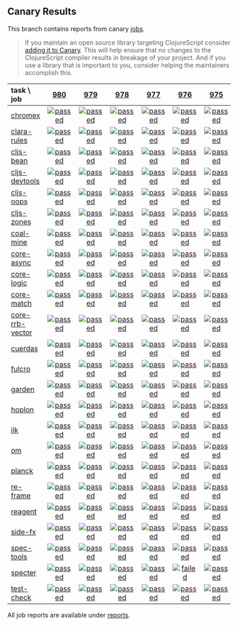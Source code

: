 ## Canary Results

This branch contains reports from canary [jobs](https://github.com/cljs-oss/canary/tree/jobs).

> If you maintain an open source library targeting ClojureScript consider [adding it to Canary](https://github.com/cljs-oss/canary/tree/master#how-to-participate). This will help ensure that no changes to the ClojureScript compiler results in breakage of your project. And if you use a library that is important to you, consider helping the maintainers accomplish this.

[//]: # (begin_overview_table)

| task \ job | <a href="reports/2019/06/20/job-000980-1.10.546-53c62ee4" title="job #980 finished on 2019-06-20">980</a> | <a href="reports/2019/06/20/job-000979-1.10.546-7bee98c3" title="job #979 finished on 2019-06-20">979</a> | <a href="reports/2019/06/20/job-000978-1.10.546-56f99505" title="job #978 finished on 2019-06-20">978</a> | <a href="reports/2019/06/20/job-000977-1.10.546-50f0f995" title="job #977 finished on 2019-06-20">977</a> | <a href="reports/2019/06/20/job-000976-1.10.545-bc6ecdd6" title="job #976 finished on 2019-06-20">976</a> | <a href="reports/2019/06/19/job-000975-1.10.545-bc6ecdd6" title="job #975 finished on 2019-06-19">975</a> | <a href="reports/2019/06/18/job-000974-1.10.545-bc6ecdd6" title="job #974 finished on 2019-06-18">974</a> | <a href="reports/2019/06/17/job-000973-1.10.545-bc6ecdd6" title="job #973 finished on 2019-06-17">973</a> | <a href="reports/2019/06/16/job-000972-1.10.545-bc6ecdd6" title="job #972 finished on 2019-06-16">972</a> | <a href="reports/2019/06/16/job-000971-1.10.545-bc6ecdd6" title="job #971 finished on 2019-06-16">971</a> |
| :--- | :---: | :---: | :---: | :---: | :---: | :---: | :---: | :---: | :---: | :---: |
| [chromex](https://github.com/binaryage/chromex) | <a href="reports/2019/06/20/job-000980-1.10.546-53c62ee4#-chromex"><img title="passed" src="http://box.binaryage.com/s-passed.svg"><a> | <a href="reports/2019/06/20/job-000979-1.10.546-7bee98c3#-chromex"><img title="passed" src="http://box.binaryage.com/s-passed.svg"><a> | <a href="reports/2019/06/20/job-000978-1.10.546-56f99505#-chromex"><img title="passed" src="http://box.binaryage.com/s-passed.svg"><a> | <a href="reports/2019/06/20/job-000977-1.10.546-50f0f995#-chromex"><img title="passed" src="http://box.binaryage.com/s-passed.svg"><a> | <a href="reports/2019/06/20/job-000976-1.10.545-bc6ecdd6#-chromex"><img title="passed" src="http://box.binaryage.com/s-passed.svg"><a> | <a href="reports/2019/06/19/job-000975-1.10.545-bc6ecdd6#-chromex"><img title="passed" src="http://box.binaryage.com/s-passed.svg"><a> | <a href="reports/2019/06/18/job-000974-1.10.545-bc6ecdd6#-chromex"><img title="passed" src="http://box.binaryage.com/s-passed.svg"><a> | <a href="reports/2019/06/17/job-000973-1.10.545-bc6ecdd6#-chromex"><img title="passed" src="http://box.binaryage.com/s-passed.svg"><a> | <a href="reports/2019/06/16/job-000972-1.10.545-bc6ecdd6#-chromex"><img title="disabled" src="http://box.binaryage.com/s-disabled.svg"><a> | <a href="reports/2019/06/16/job-000971-1.10.545-bc6ecdd6#-chromex"><img title="passed" src="http://box.binaryage.com/s-passed.svg"><a> |
| [clara-rules](https://github.com/cerner/clara-rules) | <a href="reports/2019/06/20/job-000980-1.10.546-53c62ee4#-clara-rules"><img title="passed" src="http://box.binaryage.com/s-passed.svg"><a> | <a href="reports/2019/06/20/job-000979-1.10.546-7bee98c3#-clara-rules"><img title="passed" src="http://box.binaryage.com/s-passed.svg"><a> | <a href="reports/2019/06/20/job-000978-1.10.546-56f99505#-clara-rules"><img title="passed" src="http://box.binaryage.com/s-passed.svg"><a> | <a href="reports/2019/06/20/job-000977-1.10.546-50f0f995#-clara-rules"><img title="passed" src="http://box.binaryage.com/s-passed.svg"><a> | <a href="reports/2019/06/20/job-000976-1.10.545-bc6ecdd6#-clara-rules"><img title="passed" src="http://box.binaryage.com/s-passed.svg"><a> | <a href="reports/2019/06/19/job-000975-1.10.545-bc6ecdd6#-clara-rules"><img title="passed" src="http://box.binaryage.com/s-passed.svg"><a> | <a href="reports/2019/06/18/job-000974-1.10.545-bc6ecdd6#-clara-rules"><img title="passed" src="http://box.binaryage.com/s-passed.svg"><a> | <a href="reports/2019/06/17/job-000973-1.10.545-bc6ecdd6#-clara-rules"><img title="passed" src="http://box.binaryage.com/s-passed.svg"><a> | <a href="reports/2019/06/16/job-000972-1.10.545-bc6ecdd6#-clara-rules"><img title="disabled" src="http://box.binaryage.com/s-disabled.svg"><a> | <a href="reports/2019/06/16/job-000971-1.10.545-bc6ecdd6#-clara-rules"><img title="passed" src="http://box.binaryage.com/s-passed.svg"><a> |
| [cljs-bean](https://github.com/mfikes/cljs-bean) | <a href="reports/2019/06/20/job-000980-1.10.546-53c62ee4#-cljs-bean"><img title="passed" src="http://box.binaryage.com/s-passed.svg"><a> | <a href="reports/2019/06/20/job-000979-1.10.546-7bee98c3#-cljs-bean"><img title="passed" src="http://box.binaryage.com/s-passed.svg"><a> | <a href="reports/2019/06/20/job-000978-1.10.546-56f99505#-cljs-bean"><img title="passed" src="http://box.binaryage.com/s-passed.svg"><a> | <a href="reports/2019/06/20/job-000977-1.10.546-50f0f995#-cljs-bean"><img title="passed" src="http://box.binaryage.com/s-passed.svg"><a> | <a href="reports/2019/06/20/job-000976-1.10.545-bc6ecdd6#-cljs-bean"><img title="passed" src="http://box.binaryage.com/s-passed.svg"><a> | <a href="reports/2019/06/19/job-000975-1.10.545-bc6ecdd6#-cljs-bean"><img title="passed" src="http://box.binaryage.com/s-passed.svg"><a> | <a href="reports/2019/06/18/job-000974-1.10.545-bc6ecdd6#-cljs-bean"><img title="passed" src="http://box.binaryage.com/s-passed.svg"><a> | <a href="reports/2019/06/17/job-000973-1.10.545-bc6ecdd6#-cljs-bean"><img title="passed" src="http://box.binaryage.com/s-passed.svg"><a> | <a href="reports/2019/06/16/job-000972-1.10.545-bc6ecdd6#-cljs-bean"><img title="disabled" src="http://box.binaryage.com/s-disabled.svg"><a> | <a href="reports/2019/06/16/job-000971-1.10.545-bc6ecdd6#-cljs-bean"><img title="passed" src="http://box.binaryage.com/s-passed.svg"><a> |
| [cljs-devtools](https://github.com/binaryage/cljs-devtools) | <a href="reports/2019/06/20/job-000980-1.10.546-53c62ee4#-cljs-devtools"><img title="passed" src="http://box.binaryage.com/s-passed.svg"><a> | <a href="reports/2019/06/20/job-000979-1.10.546-7bee98c3#-cljs-devtools"><img title="passed" src="http://box.binaryage.com/s-passed.svg"><a> | <a href="reports/2019/06/20/job-000978-1.10.546-56f99505#-cljs-devtools"><img title="passed" src="http://box.binaryage.com/s-passed.svg"><a> | <a href="reports/2019/06/20/job-000977-1.10.546-50f0f995#-cljs-devtools"><img title="passed" src="http://box.binaryage.com/s-passed.svg"><a> | <a href="reports/2019/06/20/job-000976-1.10.545-bc6ecdd6#-cljs-devtools"><img title="passed" src="http://box.binaryage.com/s-passed.svg"><a> | <a href="reports/2019/06/19/job-000975-1.10.545-bc6ecdd6#-cljs-devtools"><img title="passed" src="http://box.binaryage.com/s-passed.svg"><a> | <a href="reports/2019/06/18/job-000974-1.10.545-bc6ecdd6#-cljs-devtools"><img title="passed" src="http://box.binaryage.com/s-passed.svg"><a> | <a href="reports/2019/06/17/job-000973-1.10.545-bc6ecdd6#-cljs-devtools"><img title="passed" src="http://box.binaryage.com/s-passed.svg"><a> | <a href="reports/2019/06/16/job-000972-1.10.545-bc6ecdd6#-cljs-devtools"><img title="disabled" src="http://box.binaryage.com/s-disabled.svg"><a> | <a href="reports/2019/06/16/job-000971-1.10.545-bc6ecdd6#-cljs-devtools"><img title="passed" src="http://box.binaryage.com/s-passed.svg"><a> |
| [cljs-oops](https://github.com/binaryage/cljs-oops) | <a href="reports/2019/06/20/job-000980-1.10.546-53c62ee4#-cljs-oops"><img title="passed" src="http://box.binaryage.com/s-passed.svg"><a> | <a href="reports/2019/06/20/job-000979-1.10.546-7bee98c3#-cljs-oops"><img title="passed" src="http://box.binaryage.com/s-passed.svg"><a> | <a href="reports/2019/06/20/job-000978-1.10.546-56f99505#-cljs-oops"><img title="passed" src="http://box.binaryage.com/s-passed.svg"><a> | <a href="reports/2019/06/20/job-000977-1.10.546-50f0f995#-cljs-oops"><img title="passed" src="http://box.binaryage.com/s-passed.svg"><a> | <a href="reports/2019/06/20/job-000976-1.10.545-bc6ecdd6#-cljs-oops"><img title="passed" src="http://box.binaryage.com/s-passed.svg"><a> | <a href="reports/2019/06/19/job-000975-1.10.545-bc6ecdd6#-cljs-oops"><img title="passed" src="http://box.binaryage.com/s-passed.svg"><a> | <a href="reports/2019/06/18/job-000974-1.10.545-bc6ecdd6#-cljs-oops"><img title="passed" src="http://box.binaryage.com/s-passed.svg"><a> | <a href="reports/2019/06/17/job-000973-1.10.545-bc6ecdd6#-cljs-oops"><img title="passed" src="http://box.binaryage.com/s-passed.svg"><a> | <a href="reports/2019/06/16/job-000972-1.10.545-bc6ecdd6#-cljs-oops"><img title="disabled" src="http://box.binaryage.com/s-disabled.svg"><a> | <a href="reports/2019/06/16/job-000971-1.10.545-bc6ecdd6#-cljs-oops"><img title="passed" src="http://box.binaryage.com/s-passed.svg"><a> |
| [cljs-zones](https://github.com/binaryage/cljs-zones) | <a href="reports/2019/06/20/job-000980-1.10.546-53c62ee4#-cljs-zones"><img title="passed" src="http://box.binaryage.com/s-passed.svg"><a> | <a href="reports/2019/06/20/job-000979-1.10.546-7bee98c3#-cljs-zones"><img title="passed" src="http://box.binaryage.com/s-passed.svg"><a> | <a href="reports/2019/06/20/job-000978-1.10.546-56f99505#-cljs-zones"><img title="passed" src="http://box.binaryage.com/s-passed.svg"><a> | <a href="reports/2019/06/20/job-000977-1.10.546-50f0f995#-cljs-zones"><img title="passed" src="http://box.binaryage.com/s-passed.svg"><a> | <a href="reports/2019/06/20/job-000976-1.10.545-bc6ecdd6#-cljs-zones"><img title="passed" src="http://box.binaryage.com/s-passed.svg"><a> | <a href="reports/2019/06/19/job-000975-1.10.545-bc6ecdd6#-cljs-zones"><img title="passed" src="http://box.binaryage.com/s-passed.svg"><a> | <a href="reports/2019/06/18/job-000974-1.10.545-bc6ecdd6#-cljs-zones"><img title="passed" src="http://box.binaryage.com/s-passed.svg"><a> | <a href="reports/2019/06/17/job-000973-1.10.545-bc6ecdd6#-cljs-zones"><img title="passed" src="http://box.binaryage.com/s-passed.svg"><a> | <a href="reports/2019/06/16/job-000972-1.10.545-bc6ecdd6#-cljs-zones"><img title="disabled" src="http://box.binaryage.com/s-disabled.svg"><a> | <a href="reports/2019/06/16/job-000971-1.10.545-bc6ecdd6#-cljs-zones"><img title="passed" src="http://box.binaryage.com/s-passed.svg"><a> |
| [coal-mine](https://github.com/mfikes/coal-mine) | <a href="reports/2019/06/20/job-000980-1.10.546-53c62ee4#-coal-mine"><img title="passed" src="http://box.binaryage.com/s-passed.svg"><a> | <a href="reports/2019/06/20/job-000979-1.10.546-7bee98c3#-coal-mine"><img title="passed" src="http://box.binaryage.com/s-passed.svg"><a> | <a href="reports/2019/06/20/job-000978-1.10.546-56f99505#-coal-mine"><img title="passed" src="http://box.binaryage.com/s-passed.svg"><a> | <a href="reports/2019/06/20/job-000977-1.10.546-50f0f995#-coal-mine"><img title="passed" src="http://box.binaryage.com/s-passed.svg"><a> | <a href="reports/2019/06/20/job-000976-1.10.545-bc6ecdd6#-coal-mine"><img title="passed" src="http://box.binaryage.com/s-passed.svg"><a> | <a href="reports/2019/06/19/job-000975-1.10.545-bc6ecdd6#-coal-mine"><img title="passed" src="http://box.binaryage.com/s-passed.svg"><a> | <a href="reports/2019/06/18/job-000974-1.10.545-bc6ecdd6#-coal-mine"><img title="passed" src="http://box.binaryage.com/s-passed.svg"><a> | <a href="reports/2019/06/17/job-000973-1.10.545-bc6ecdd6#-coal-mine"><img title="passed" src="http://box.binaryage.com/s-passed.svg"><a> | <a href="reports/2019/06/16/job-000972-1.10.545-bc6ecdd6#-coal-mine"><img title="disabled" src="http://box.binaryage.com/s-disabled.svg"><a> | <a href="reports/2019/06/16/job-000971-1.10.545-bc6ecdd6#-coal-mine"><img title="passed" src="http://box.binaryage.com/s-passed.svg"><a> |
| [core-async](https://github.com/clojure/core.async) | <a href="reports/2019/06/20/job-000980-1.10.546-53c62ee4#-core-async"><img title="passed" src="http://box.binaryage.com/s-passed.svg"><a> | <a href="reports/2019/06/20/job-000979-1.10.546-7bee98c3#-core-async"><img title="passed" src="http://box.binaryage.com/s-passed.svg"><a> | <a href="reports/2019/06/20/job-000978-1.10.546-56f99505#-core-async"><img title="passed" src="http://box.binaryage.com/s-passed.svg"><a> | <a href="reports/2019/06/20/job-000977-1.10.546-50f0f995#-core-async"><img title="passed" src="http://box.binaryage.com/s-passed.svg"><a> | <a href="reports/2019/06/20/job-000976-1.10.545-bc6ecdd6#-core-async"><img title="passed" src="http://box.binaryage.com/s-passed.svg"><a> | <a href="reports/2019/06/19/job-000975-1.10.545-bc6ecdd6#-core-async"><img title="passed" src="http://box.binaryage.com/s-passed.svg"><a> | <a href="reports/2019/06/18/job-000974-1.10.545-bc6ecdd6#-core-async"><img title="passed" src="http://box.binaryage.com/s-passed.svg"><a> | <a href="reports/2019/06/17/job-000973-1.10.545-bc6ecdd6#-core-async"><img title="passed" src="http://box.binaryage.com/s-passed.svg"><a> | <a href="reports/2019/06/16/job-000972-1.10.545-bc6ecdd6#-core-async"><img title="disabled" src="http://box.binaryage.com/s-disabled.svg"><a> | <a href="reports/2019/06/16/job-000971-1.10.545-bc6ecdd6#-core-async"><img title="passed" src="http://box.binaryage.com/s-passed.svg"><a> |
| [core-logic](https://github.com/clojure/core.logic) | <a href="reports/2019/06/20/job-000980-1.10.546-53c62ee4#-core-logic"><img title="passed" src="http://box.binaryage.com/s-passed.svg"><a> | <a href="reports/2019/06/20/job-000979-1.10.546-7bee98c3#-core-logic"><img title="passed" src="http://box.binaryage.com/s-passed.svg"><a> | <a href="reports/2019/06/20/job-000978-1.10.546-56f99505#-core-logic"><img title="passed" src="http://box.binaryage.com/s-passed.svg"><a> | <a href="reports/2019/06/20/job-000977-1.10.546-50f0f995#-core-logic"><img title="passed" src="http://box.binaryage.com/s-passed.svg"><a> | <a href="reports/2019/06/20/job-000976-1.10.545-bc6ecdd6#-core-logic"><img title="passed" src="http://box.binaryage.com/s-passed.svg"><a> | <a href="reports/2019/06/19/job-000975-1.10.545-bc6ecdd6#-core-logic"><img title="passed" src="http://box.binaryage.com/s-passed.svg"><a> | <a href="reports/2019/06/18/job-000974-1.10.545-bc6ecdd6#-core-logic"><img title="passed" src="http://box.binaryage.com/s-passed.svg"><a> | <a href="reports/2019/06/17/job-000973-1.10.545-bc6ecdd6#-core-logic"><img title="passed" src="http://box.binaryage.com/s-passed.svg"><a> | <a href="reports/2019/06/16/job-000972-1.10.545-bc6ecdd6#-core-logic"><img title="disabled" src="http://box.binaryage.com/s-disabled.svg"><a> | <a href="reports/2019/06/16/job-000971-1.10.545-bc6ecdd6#-core-logic"><img title="passed" src="http://box.binaryage.com/s-passed.svg"><a> |
| [core-match](https://github.com/clojure/core.match) | <a href="reports/2019/06/20/job-000980-1.10.546-53c62ee4#-core-match"><img title="passed" src="http://box.binaryage.com/s-passed.svg"><a> | <a href="reports/2019/06/20/job-000979-1.10.546-7bee98c3#-core-match"><img title="passed" src="http://box.binaryage.com/s-passed.svg"><a> | <a href="reports/2019/06/20/job-000978-1.10.546-56f99505#-core-match"><img title="passed" src="http://box.binaryage.com/s-passed.svg"><a> | <a href="reports/2019/06/20/job-000977-1.10.546-50f0f995#-core-match"><img title="passed" src="http://box.binaryage.com/s-passed.svg"><a> | <a href="reports/2019/06/20/job-000976-1.10.545-bc6ecdd6#-core-match"><img title="passed" src="http://box.binaryage.com/s-passed.svg"><a> | <a href="reports/2019/06/19/job-000975-1.10.545-bc6ecdd6#-core-match"><img title="passed" src="http://box.binaryage.com/s-passed.svg"><a> | <a href="reports/2019/06/18/job-000974-1.10.545-bc6ecdd6#-core-match"><img title="passed" src="http://box.binaryage.com/s-passed.svg"><a> | <a href="reports/2019/06/17/job-000973-1.10.545-bc6ecdd6#-core-match"><img title="passed" src="http://box.binaryage.com/s-passed.svg"><a> | <a href="reports/2019/06/16/job-000972-1.10.545-bc6ecdd6#-core-match"><img title="disabled" src="http://box.binaryage.com/s-disabled.svg"><a> | <a href="reports/2019/06/16/job-000971-1.10.545-bc6ecdd6#-core-match"><img title="passed" src="http://box.binaryage.com/s-passed.svg"><a> |
| [core-rrb-vector](https://github.com/clojure/core.rrb-vector) | <a href="reports/2019/06/20/job-000980-1.10.546-53c62ee4#-core-rrb-vector"><img title="passed" src="http://box.binaryage.com/s-passed.svg"><a> | <a href="reports/2019/06/20/job-000979-1.10.546-7bee98c3#-core-rrb-vector"><img title="passed" src="http://box.binaryage.com/s-passed.svg"><a> | <a href="reports/2019/06/20/job-000978-1.10.546-56f99505#-core-rrb-vector"><img title="passed" src="http://box.binaryage.com/s-passed.svg"><a> | <a href="reports/2019/06/20/job-000977-1.10.546-50f0f995#-core-rrb-vector"><img title="passed" src="http://box.binaryage.com/s-passed.svg"><a> | <a href="reports/2019/06/20/job-000976-1.10.545-bc6ecdd6#-core-rrb-vector"><img title="passed" src="http://box.binaryage.com/s-passed.svg"><a> | <a href="reports/2019/06/19/job-000975-1.10.545-bc6ecdd6#-core-rrb-vector"><img title="passed" src="http://box.binaryage.com/s-passed.svg"><a> | <a href="reports/2019/06/18/job-000974-1.10.545-bc6ecdd6#-core-rrb-vector"><img title="passed" src="http://box.binaryage.com/s-passed.svg"><a> | <a href="reports/2019/06/17/job-000973-1.10.545-bc6ecdd6#-core-rrb-vector"><img title="passed" src="http://box.binaryage.com/s-passed.svg"><a> | <a href="reports/2019/06/16/job-000972-1.10.545-bc6ecdd6#-core-rrb-vector"><img title="disabled" src="http://box.binaryage.com/s-disabled.svg"><a> | <a href="reports/2019/06/16/job-000971-1.10.545-bc6ecdd6#-core-rrb-vector"><img title="passed" src="http://box.binaryage.com/s-passed.svg"><a> |
| [cuerdas](https://github.com/funcool/cuerdas) | <a href="reports/2019/06/20/job-000980-1.10.546-53c62ee4#-cuerdas"><img title="passed" src="http://box.binaryage.com/s-passed.svg"><a> | <a href="reports/2019/06/20/job-000979-1.10.546-7bee98c3#-cuerdas"><img title="passed" src="http://box.binaryage.com/s-passed.svg"><a> | <a href="reports/2019/06/20/job-000978-1.10.546-56f99505#-cuerdas"><img title="passed" src="http://box.binaryage.com/s-passed.svg"><a> | <a href="reports/2019/06/20/job-000977-1.10.546-50f0f995#-cuerdas"><img title="passed" src="http://box.binaryage.com/s-passed.svg"><a> | <a href="reports/2019/06/20/job-000976-1.10.545-bc6ecdd6#-cuerdas"><img title="passed" src="http://box.binaryage.com/s-passed.svg"><a> | <a href="reports/2019/06/19/job-000975-1.10.545-bc6ecdd6#-cuerdas"><img title="passed" src="http://box.binaryage.com/s-passed.svg"><a> | <a href="reports/2019/06/18/job-000974-1.10.545-bc6ecdd6#-cuerdas"><img title="passed" src="http://box.binaryage.com/s-passed.svg"><a> | <a href="reports/2019/06/17/job-000973-1.10.545-bc6ecdd6#-cuerdas"><img title="passed" src="http://box.binaryage.com/s-passed.svg"><a> | <a href="reports/2019/06/16/job-000972-1.10.545-bc6ecdd6#-cuerdas"><img title="disabled" src="http://box.binaryage.com/s-disabled.svg"><a> | <a href="reports/2019/06/16/job-000971-1.10.545-bc6ecdd6#-cuerdas"><img title="passed" src="http://box.binaryage.com/s-passed.svg"><a> |
| [fulcro](https://github.com/fulcrologic/fulcro) | <a href="reports/2019/06/20/job-000980-1.10.546-53c62ee4#-fulcro"><img title="passed" src="http://box.binaryage.com/s-passed.svg"><a> | <a href="reports/2019/06/20/job-000979-1.10.546-7bee98c3#-fulcro"><img title="passed" src="http://box.binaryage.com/s-passed.svg"><a> | <a href="reports/2019/06/20/job-000978-1.10.546-56f99505#-fulcro"><img title="passed" src="http://box.binaryage.com/s-passed.svg"><a> | <a href="reports/2019/06/20/job-000977-1.10.546-50f0f995#-fulcro"><img title="passed" src="http://box.binaryage.com/s-passed.svg"><a> | <a href="reports/2019/06/20/job-000976-1.10.545-bc6ecdd6#-fulcro"><img title="passed" src="http://box.binaryage.com/s-passed.svg"><a> | <a href="reports/2019/06/19/job-000975-1.10.545-bc6ecdd6#-fulcro"><img title="passed" src="http://box.binaryage.com/s-passed.svg"><a> | <a href="reports/2019/06/18/job-000974-1.10.545-bc6ecdd6#-fulcro"><img title="passed" src="http://box.binaryage.com/s-passed.svg"><a> | <a href="reports/2019/06/17/job-000973-1.10.545-bc6ecdd6#-fulcro"><img title="passed" src="http://box.binaryage.com/s-passed.svg"><a> | <a href="reports/2019/06/16/job-000972-1.10.545-bc6ecdd6#-fulcro"><img title="disabled" src="http://box.binaryage.com/s-disabled.svg"><a> | <a href="reports/2019/06/16/job-000971-1.10.545-bc6ecdd6#-fulcro"><img title="passed" src="http://box.binaryage.com/s-passed.svg"><a> |
| [garden](https://github.com/noprompt/garden) | <a href="reports/2019/06/20/job-000980-1.10.546-53c62ee4#-garden"><img title="passed" src="http://box.binaryage.com/s-passed.svg"><a> | <a href="reports/2019/06/20/job-000979-1.10.546-7bee98c3#-garden"><img title="passed" src="http://box.binaryage.com/s-passed.svg"><a> | <a href="reports/2019/06/20/job-000978-1.10.546-56f99505#-garden"><img title="passed" src="http://box.binaryage.com/s-passed.svg"><a> | <a href="reports/2019/06/20/job-000977-1.10.546-50f0f995#-garden"><img title="passed" src="http://box.binaryage.com/s-passed.svg"><a> | <a href="reports/2019/06/20/job-000976-1.10.545-bc6ecdd6#-garden"><img title="passed" src="http://box.binaryage.com/s-passed.svg"><a> | <a href="reports/2019/06/19/job-000975-1.10.545-bc6ecdd6#-garden"><img title="passed" src="http://box.binaryage.com/s-passed.svg"><a> | <a href="reports/2019/06/18/job-000974-1.10.545-bc6ecdd6#-garden"><img title="passed" src="http://box.binaryage.com/s-passed.svg"><a> | <a href="reports/2019/06/17/job-000973-1.10.545-bc6ecdd6#-garden"><img title="passed" src="http://box.binaryage.com/s-passed.svg"><a> | <a href="reports/2019/06/16/job-000972-1.10.545-bc6ecdd6#-garden"><img title="disabled" src="http://box.binaryage.com/s-disabled.svg"><a> | <a href="reports/2019/06/16/job-000971-1.10.545-bc6ecdd6#-garden"><img title="passed" src="http://box.binaryage.com/s-passed.svg"><a> |
| [hoplon](https://github.com/hoplon/hoplon) | <a href="reports/2019/06/20/job-000980-1.10.546-53c62ee4#-hoplon"><img title="passed" src="http://box.binaryage.com/s-passed.svg"><a> | <a href="reports/2019/06/20/job-000979-1.10.546-7bee98c3#-hoplon"><img title="passed" src="http://box.binaryage.com/s-passed.svg"><a> | <a href="reports/2019/06/20/job-000978-1.10.546-56f99505#-hoplon"><img title="passed" src="http://box.binaryage.com/s-passed.svg"><a> | <a href="reports/2019/06/20/job-000977-1.10.546-50f0f995#-hoplon"><img title="passed" src="http://box.binaryage.com/s-passed.svg"><a> | <a href="reports/2019/06/20/job-000976-1.10.545-bc6ecdd6#-hoplon"><img title="passed" src="http://box.binaryage.com/s-passed.svg"><a> | <a href="reports/2019/06/19/job-000975-1.10.545-bc6ecdd6#-hoplon"><img title="passed" src="http://box.binaryage.com/s-passed.svg"><a> | <a href="reports/2019/06/18/job-000974-1.10.545-bc6ecdd6#-hoplon"><img title="passed" src="http://box.binaryage.com/s-passed.svg"><a> | <a href="reports/2019/06/17/job-000973-1.10.545-bc6ecdd6#-hoplon"><img title="passed" src="http://box.binaryage.com/s-passed.svg"><a> | <a href="reports/2019/06/16/job-000972-1.10.545-bc6ecdd6#-hoplon"><img title="disabled" src="http://box.binaryage.com/s-disabled.svg"><a> | <a href="reports/2019/06/16/job-000971-1.10.545-bc6ecdd6#-hoplon"><img title="passed" src="http://box.binaryage.com/s-passed.svg"><a> |
| [ilk](https://github.com/mfikes/ilk) | <a href="reports/2019/06/20/job-000980-1.10.546-53c62ee4#-ilk"><img title="passed" src="http://box.binaryage.com/s-passed.svg"><a> | <a href="reports/2019/06/20/job-000979-1.10.546-7bee98c3#-ilk"><img title="passed" src="http://box.binaryage.com/s-passed.svg"><a> | <a href="reports/2019/06/20/job-000978-1.10.546-56f99505#-ilk"><img title="passed" src="http://box.binaryage.com/s-passed.svg"><a> | <a href="reports/2019/06/20/job-000977-1.10.546-50f0f995#-ilk"><img title="passed" src="http://box.binaryage.com/s-passed.svg"><a> | <a href="reports/2019/06/20/job-000976-1.10.545-bc6ecdd6#-ilk"><img title="passed" src="http://box.binaryage.com/s-passed.svg"><a> | <a href="reports/2019/06/19/job-000975-1.10.545-bc6ecdd6#-ilk"><img title="passed" src="http://box.binaryage.com/s-passed.svg"><a> | <a href="reports/2019/06/18/job-000974-1.10.545-bc6ecdd6#-ilk"><img title="passed" src="http://box.binaryage.com/s-passed.svg"><a> | <a href="reports/2019/06/17/job-000973-1.10.545-bc6ecdd6#-ilk"><img title="passed" src="http://box.binaryage.com/s-passed.svg"><a> | <a href="reports/2019/06/16/job-000972-1.10.545-bc6ecdd6#-ilk"><img title="disabled" src="http://box.binaryage.com/s-disabled.svg"><a> | <a href="reports/2019/06/16/job-000971-1.10.545-bc6ecdd6#-ilk"><img title="passed" src="http://box.binaryage.com/s-passed.svg"><a> |
| [om](https://github.com/omcljs/om) | <a href="reports/2019/06/20/job-000980-1.10.546-53c62ee4#-om"><img title="passed" src="http://box.binaryage.com/s-passed.svg"><a> | <a href="reports/2019/06/20/job-000979-1.10.546-7bee98c3#-om"><img title="passed" src="http://box.binaryage.com/s-passed.svg"><a> | <a href="reports/2019/06/20/job-000978-1.10.546-56f99505#-om"><img title="passed" src="http://box.binaryage.com/s-passed.svg"><a> | <a href="reports/2019/06/20/job-000977-1.10.546-50f0f995#-om"><img title="passed" src="http://box.binaryage.com/s-passed.svg"><a> | <a href="reports/2019/06/20/job-000976-1.10.545-bc6ecdd6#-om"><img title="passed" src="http://box.binaryage.com/s-passed.svg"><a> | <a href="reports/2019/06/19/job-000975-1.10.545-bc6ecdd6#-om"><img title="passed" src="http://box.binaryage.com/s-passed.svg"><a> | <a href="reports/2019/06/18/job-000974-1.10.545-bc6ecdd6#-om"><img title="passed" src="http://box.binaryage.com/s-passed.svg"><a> | <a href="reports/2019/06/17/job-000973-1.10.545-bc6ecdd6#-om"><img title="passed" src="http://box.binaryage.com/s-passed.svg"><a> | <a href="reports/2019/06/16/job-000972-1.10.545-bc6ecdd6#-om"><img title="disabled" src="http://box.binaryage.com/s-disabled.svg"><a> | <a href="reports/2019/06/16/job-000971-1.10.545-bc6ecdd6#-om"><img title="passed" src="http://box.binaryage.com/s-passed.svg"><a> |
| [planck](https://github.com/planck-repl/planck) | <a href="reports/2019/06/20/job-000980-1.10.546-53c62ee4#-planck"><img title="passed" src="http://box.binaryage.com/s-passed.svg"><a> | <a href="reports/2019/06/20/job-000979-1.10.546-7bee98c3#-planck"><img title="passed" src="http://box.binaryage.com/s-passed.svg"><a> | <a href="reports/2019/06/20/job-000978-1.10.546-56f99505#-planck"><img title="passed" src="http://box.binaryage.com/s-passed.svg"><a> | <a href="reports/2019/06/20/job-000977-1.10.546-50f0f995#-planck"><img title="passed" src="http://box.binaryage.com/s-passed.svg"><a> | <a href="reports/2019/06/20/job-000976-1.10.545-bc6ecdd6#-planck"><img title="passed" src="http://box.binaryage.com/s-passed.svg"><a> | <a href="reports/2019/06/19/job-000975-1.10.545-bc6ecdd6#-planck"><img title="passed" src="http://box.binaryage.com/s-passed.svg"><a> | <a href="reports/2019/06/18/job-000974-1.10.545-bc6ecdd6#-planck"><img title="passed" src="http://box.binaryage.com/s-passed.svg"><a> | <a href="reports/2019/06/17/job-000973-1.10.545-bc6ecdd6#-planck"><img title="passed" src="http://box.binaryage.com/s-passed.svg"><a> | <a href="reports/2019/06/16/job-000972-1.10.545-bc6ecdd6#-planck"><img title="disabled" src="http://box.binaryage.com/s-disabled.svg"><a> | <a href="reports/2019/06/16/job-000971-1.10.545-bc6ecdd6#-planck"><img title="passed" src="http://box.binaryage.com/s-passed.svg"><a> |
| [re-frame](https://github.com/Day8/re-frame) | <a href="reports/2019/06/20/job-000980-1.10.546-53c62ee4#-re-frame"><img title="passed" src="http://box.binaryage.com/s-passed.svg"><a> | <a href="reports/2019/06/20/job-000979-1.10.546-7bee98c3#-re-frame"><img title="passed" src="http://box.binaryage.com/s-passed.svg"><a> | <a href="reports/2019/06/20/job-000978-1.10.546-56f99505#-re-frame"><img title="passed" src="http://box.binaryage.com/s-passed.svg"><a> | <a href="reports/2019/06/20/job-000977-1.10.546-50f0f995#-re-frame"><img title="passed" src="http://box.binaryage.com/s-passed.svg"><a> | <a href="reports/2019/06/20/job-000976-1.10.545-bc6ecdd6#-re-frame"><img title="passed" src="http://box.binaryage.com/s-passed.svg"><a> | <a href="reports/2019/06/19/job-000975-1.10.545-bc6ecdd6#-re-frame"><img title="passed" src="http://box.binaryage.com/s-passed.svg"><a> | <a href="reports/2019/06/18/job-000974-1.10.545-bc6ecdd6#-re-frame"><img title="passed" src="http://box.binaryage.com/s-passed.svg"><a> | <a href="reports/2019/06/17/job-000973-1.10.545-bc6ecdd6#-re-frame"><img title="passed" src="http://box.binaryage.com/s-passed.svg"><a> | <a href="reports/2019/06/16/job-000972-1.10.545-bc6ecdd6#-re-frame"><img title="disabled" src="http://box.binaryage.com/s-disabled.svg"><a> | <a href="reports/2019/06/16/job-000971-1.10.545-bc6ecdd6#-re-frame"><img title="passed" src="http://box.binaryage.com/s-passed.svg"><a> |
| [reagent](https://github.com/reagent-project/reagent) | <a href="reports/2019/06/20/job-000980-1.10.546-53c62ee4#-reagent"><img title="passed" src="http://box.binaryage.com/s-passed.svg"><a> | <a href="reports/2019/06/20/job-000979-1.10.546-7bee98c3#-reagent"><img title="passed" src="http://box.binaryage.com/s-passed.svg"><a> | <a href="reports/2019/06/20/job-000978-1.10.546-56f99505#-reagent"><img title="passed" src="http://box.binaryage.com/s-passed.svg"><a> | <a href="reports/2019/06/20/job-000977-1.10.546-50f0f995#-reagent"><img title="passed" src="http://box.binaryage.com/s-passed.svg"><a> | <a href="reports/2019/06/20/job-000976-1.10.545-bc6ecdd6#-reagent"><img title="passed" src="http://box.binaryage.com/s-passed.svg"><a> | <a href="reports/2019/06/19/job-000975-1.10.545-bc6ecdd6#-reagent"><img title="passed" src="http://box.binaryage.com/s-passed.svg"><a> | <a href="reports/2019/06/18/job-000974-1.10.545-bc6ecdd6#-reagent"><img title="passed" src="http://box.binaryage.com/s-passed.svg"><a> | <a href="reports/2019/06/17/job-000973-1.10.545-bc6ecdd6#-reagent"><img title="passed" src="http://box.binaryage.com/s-passed.svg"><a> | <a href="reports/2019/06/16/job-000972-1.10.545-bc6ecdd6#-reagent"><img title="disabled" src="http://box.binaryage.com/s-disabled.svg"><a> | <a href="reports/2019/06/16/job-000971-1.10.545-bc6ecdd6#-reagent"><img title="passed" src="http://box.binaryage.com/s-passed.svg"><a> |
| [side-fx](https://github.com/cljsrn/side-fx) | <a href="reports/2019/06/20/job-000980-1.10.546-53c62ee4#-side-fx"><img title="passed" src="http://box.binaryage.com/s-passed.svg"><a> | <a href="reports/2019/06/20/job-000979-1.10.546-7bee98c3#-side-fx"><img title="passed" src="http://box.binaryage.com/s-passed.svg"><a> | <a href="reports/2019/06/20/job-000978-1.10.546-56f99505#-side-fx"><img title="passed" src="http://box.binaryage.com/s-passed.svg"><a> | <a href="reports/2019/06/20/job-000977-1.10.546-50f0f995#-side-fx"><img title="passed" src="http://box.binaryage.com/s-passed.svg"><a> | <a href="reports/2019/06/20/job-000976-1.10.545-bc6ecdd6#-side-fx"><img title="passed" src="http://box.binaryage.com/s-passed.svg"><a> | <a href="reports/2019/06/19/job-000975-1.10.545-bc6ecdd6#-side-fx"><img title="passed" src="http://box.binaryage.com/s-passed.svg"><a> | <a href="reports/2019/06/18/job-000974-1.10.545-bc6ecdd6#-side-fx"><img title="passed" src="http://box.binaryage.com/s-passed.svg"><a> | <a href="reports/2019/06/17/job-000973-1.10.545-bc6ecdd6#-side-fx"><img title="passed" src="http://box.binaryage.com/s-passed.svg"><a> | <a href="reports/2019/06/16/job-000972-1.10.545-bc6ecdd6#-side-fx"><img title="disabled" src="http://box.binaryage.com/s-disabled.svg"><a> | <a href="reports/2019/06/16/job-000971-1.10.545-bc6ecdd6#-side-fx"><img title="passed" src="http://box.binaryage.com/s-passed.svg"><a> |
| [spec-tools](https://github.com/metosin/spec-tools) | <a href="reports/2019/06/20/job-000980-1.10.546-53c62ee4#-spec-tools"><img title="passed" src="http://box.binaryage.com/s-passed.svg"><a> | <a href="reports/2019/06/20/job-000979-1.10.546-7bee98c3#-spec-tools"><img title="passed" src="http://box.binaryage.com/s-passed.svg"><a> | <a href="reports/2019/06/20/job-000978-1.10.546-56f99505#-spec-tools"><img title="passed" src="http://box.binaryage.com/s-passed.svg"><a> | <a href="reports/2019/06/20/job-000977-1.10.546-50f0f995#-spec-tools"><img title="passed" src="http://box.binaryage.com/s-passed.svg"><a> | <a href="reports/2019/06/20/job-000976-1.10.545-bc6ecdd6#-spec-tools"><img title="passed" src="http://box.binaryage.com/s-passed.svg"><a> | <a href="reports/2019/06/19/job-000975-1.10.545-bc6ecdd6#-spec-tools"><img title="passed" src="http://box.binaryage.com/s-passed.svg"><a> | <a href="reports/2019/06/18/job-000974-1.10.545-bc6ecdd6#-spec-tools"><img title="passed" src="http://box.binaryage.com/s-passed.svg"><a> | <a href="reports/2019/06/17/job-000973-1.10.545-bc6ecdd6#-spec-tools"><img title="passed" src="http://box.binaryage.com/s-passed.svg"><a> | <a href="reports/2019/06/16/job-000972-1.10.545-bc6ecdd6#-spec-tools"><img title="disabled" src="http://box.binaryage.com/s-disabled.svg"><a> | <a href="reports/2019/06/16/job-000971-1.10.545-bc6ecdd6#-spec-tools"><img title="passed" src="http://box.binaryage.com/s-passed.svg"><a> |
| [specter](https://github.com/nathanmarz/specter) | <a href="reports/2019/06/20/job-000980-1.10.546-53c62ee4#-specter"><img title="passed" src="http://box.binaryage.com/s-passed.svg"><a> | <a href="reports/2019/06/20/job-000979-1.10.546-7bee98c3#-specter"><img title="passed" src="http://box.binaryage.com/s-passed.svg"><a> | <a href="reports/2019/06/20/job-000978-1.10.546-56f99505#-specter"><img title="passed" src="http://box.binaryage.com/s-passed.svg"><a> | <a href="reports/2019/06/20/job-000977-1.10.546-50f0f995#-specter"><img title="passed" src="http://box.binaryage.com/s-passed.svg"><a> | <a href="reports/2019/06/20/job-000976-1.10.545-bc6ecdd6#-specter"><img title="failed" src="http://box.binaryage.com/s-failed.svg"><a> | <a href="reports/2019/06/19/job-000975-1.10.545-bc6ecdd6#-specter"><img title="passed" src="http://box.binaryage.com/s-passed.svg"><a> | <a href="reports/2019/06/18/job-000974-1.10.545-bc6ecdd6#-specter"><img title="passed" src="http://box.binaryage.com/s-passed.svg"><a> | <a href="reports/2019/06/17/job-000973-1.10.545-bc6ecdd6#-specter"><img title="passed" src="http://box.binaryage.com/s-passed.svg"><a> | <a href="reports/2019/06/16/job-000972-1.10.545-bc6ecdd6#-specter"><img title="passed" src="http://box.binaryage.com/s-passed.svg"><a> | <a href="reports/2019/06/16/job-000971-1.10.545-bc6ecdd6#-specter"><img title="failed" src="http://box.binaryage.com/s-failed.svg"><a> |
| [test-check](https://github.com/clojure/test.check) | <a href="reports/2019/06/20/job-000980-1.10.546-53c62ee4#-test-check"><img title="passed" src="http://box.binaryage.com/s-passed.svg"><a> | <a href="reports/2019/06/20/job-000979-1.10.546-7bee98c3#-test-check"><img title="passed" src="http://box.binaryage.com/s-passed.svg"><a> | <a href="reports/2019/06/20/job-000978-1.10.546-56f99505#-test-check"><img title="passed" src="http://box.binaryage.com/s-passed.svg"><a> | <a href="reports/2019/06/20/job-000977-1.10.546-50f0f995#-test-check"><img title="passed" src="http://box.binaryage.com/s-passed.svg"><a> | <a href="reports/2019/06/20/job-000976-1.10.545-bc6ecdd6#-test-check"><img title="passed" src="http://box.binaryage.com/s-passed.svg"><a> | <a href="reports/2019/06/19/job-000975-1.10.545-bc6ecdd6#-test-check"><img title="passed" src="http://box.binaryage.com/s-passed.svg"><a> | <a href="reports/2019/06/18/job-000974-1.10.545-bc6ecdd6#-test-check"><img title="passed" src="http://box.binaryage.com/s-passed.svg"><a> | <a href="reports/2019/06/17/job-000973-1.10.545-bc6ecdd6#-test-check"><img title="passed" src="http://box.binaryage.com/s-passed.svg"><a> | <a href="reports/2019/06/16/job-000972-1.10.545-bc6ecdd6#-test-check"><img title="disabled" src="http://box.binaryage.com/s-disabled.svg"><a> | <a href="reports/2019/06/16/job-000971-1.10.545-bc6ecdd6#-test-check"><img title="passed" src="http://box.binaryage.com/s-passed.svg"><a> |

[//]: # (end_overview_table)

All job reports are available under [reports](reports).
